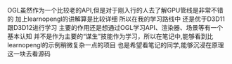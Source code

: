 OGL虽然作为一个比较老的API,但是对于刚入行的人去了解GPU管线是非常不错的 加上learnopengl的讲解算是比较详细 所以在我的学习路线中 还是优于D3D11跟D3D12进行学习
主要的作用还是想通过OGL学习API、渲染器、场景等有一个基本认知 并不是作为主要的“谋生”技能作为学习，所以在笔记中,能够看到比learnopengl的示例稍微复杂一点的项目
也是希望看笔记的同学,能够沉浸在原理这一块去看源码
